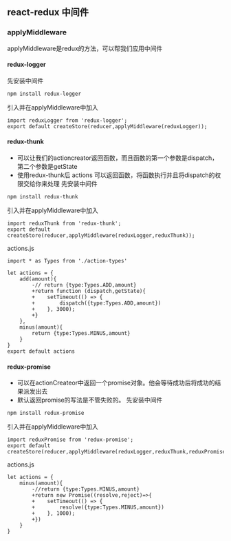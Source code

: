 ## react-redux 中间件

### applyMiddleware
applyMiddleware是redux的方法，可以帮我们应用中间件
#### redux-logger
先安装中间件
```
npm install redux-logger
```
引入并在applyMiddleware中加入
```
import reduxLogger from 'redux-logger';
export default createStore(reducer,applyMiddleware(reduxLogger));
```
#### redux-thunk
- 可以让我们的actioncreator返回函数，而且函数的第一个参数是dispatch，第二个参数是getState
- 使用redux-thunk后 actions 可以返回函数，将函数执行并且将dispatch的权限交给你来处理
先安装中间件
```
npm install redux-thunk
```
引入并在applyMiddleware中加入
```
import reduxThunk from 'redux-thunk';
export default createStore(reducer,applyMiddleware(reduxLogger,reduxThunk));
```
actions.js
```
import * as Types from './action-types'

let actions = {
    add(amount){
        -// return {type:Types.ADD,amount}
        +return function (dispatch,getState){
        +    setTimeout(() => {
        +        dispatch({type:Types.ADD,amount})
        +    }, 3000);
        +}
    },
    minus(amount){
        return {type:Types.MINUS,amount}
    }
}
export default actions
```
#### redux-promise
- 可以在actionCreateor中返回一个promise对象。他会等待成功后将成功的结果派发出去
- 默认返回promise的写法是不管失败的。
先安装中间件
```
npm install redux-promise
```
引入并在applyMiddleware中加入
```
import reduxPromise from 'redux-promise';
export default createStore(reducer,applyMiddleware(reduxLogger,reduxThunk,reduxPromise));
```
actions.js
```
let actions = {
    minus(amount){
        -//return {type:Types.MINUS,amount}
        +return new Promise((resolve,reject)=>{
        +    setTimeout(() => {
        +        resolve({type:Types.MINUS,amount})
        +    }, 1000);
        +})
    }
}
```